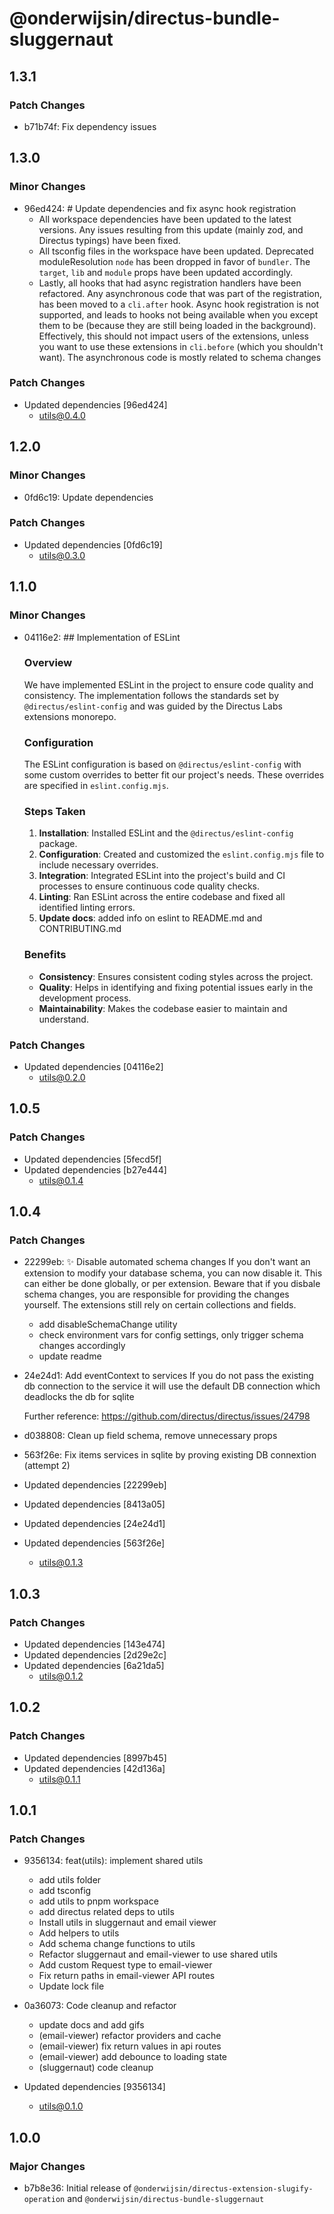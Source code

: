 # @onderwijsin/directus-bundle-sluggernaut

## 1.3.1

### Patch Changes

- b71b74f: Fix dependency issues

## 1.3.0

### Minor Changes

- 96ed424: # Update dependencies and fix async hook registration
  - All workspace dependencies have been updated to the latest versions. Any issues resulting from this update (mainly zod, and Directus typings) have been fixed.
  - All tsconfig files in the workspace have been updated. Deprecated moduleResolution `node` has been dropped in favor of `bundler`. The `target`, `lib` and `module` props have been updated accordingly.
  - Lastly, all hooks that had async registration handlers have been refactored. Any asynchronous code that was part of the registration, has been moved to a `cli.after` hook. Async hook registration is not supported, and leads to hooks not being available when you except them to be (because they are still being loaded in the background). Effectively, this should not impact users of the extensions, unless you want to use these extensions in `cli.before` (which you shouldn't want). The asynchronous code is mostly related to schema changes

### Patch Changes

- Updated dependencies [96ed424]
  - utils@0.4.0

## 1.2.0

### Minor Changes

- 0fd6c19: Update dependencies

### Patch Changes

- Updated dependencies [0fd6c19]
  - utils@0.3.0

## 1.1.0

### Minor Changes

- 04116e2: ## Implementation of ESLint

  ### Overview

  We have implemented ESLint in the project to ensure code quality and consistency. The implementation follows the standards set by `@directus/eslint-config` and was guided by the Directus Labs extensions monorepo.

  ### Configuration

  The ESLint configuration is based on `@directus/eslint-config` with some custom overrides to better fit our project's needs. These overrides are specified in `eslint.config.mjs`.

  ### Steps Taken

  1. **Installation**: Installed ESLint and the `@directus/eslint-config` package.
  2. **Configuration**: Created and customized the `eslint.config.mjs` file to include necessary overrides.
  3. **Integration**: Integrated ESLint into the project's build and CI processes to ensure continuous code quality checks.
  4. **Linting**: Ran ESLint across the entire codebase and fixed all identified linting errors.
  5. **Update docs**: added info on eslint to README.md and CONTRIBUTING.md

  ### Benefits

  - **Consistency**: Ensures consistent coding styles across the project.
  - **Quality**: Helps in identifying and fixing potential issues early in the development process.
  - **Maintainability**: Makes the codebase easier to maintain and understand.

### Patch Changes

- Updated dependencies [04116e2]
  - utils@0.2.0

## 1.0.5

### Patch Changes

- Updated dependencies [5fecd5f]
- Updated dependencies [b27e444]
  - utils@0.1.4

## 1.0.4

### Patch Changes

- 22299eb: ✨ Disable automated schema changes
  If you don't want an extension to modify your database schema, you can now disable it. This can either be done globally, or per extension. Beware that if you disbale schema changes, you are responsible for providing the changes yourself. The extensions still rely on certain collections and fields.

  - add disableSchemaChange utility
  - check environment vars for config settings, only trigger schema changes accordingly
  - update readme

- 24e24d1: Add eventContext to services
  If you do not pass the existing db connection to the service it will use the default DB connection which deadlocks the db for sqlite

  Further reference: https://github.com/directus/directus/issues/24798

- d038808: Clean up field schema, remove unnecessary props
- 563f26e: Fix items services in sqlite by proving existing DB connextion (attempt 2)
- Updated dependencies [22299eb]
- Updated dependencies [8413a05]
- Updated dependencies [24e24d1]
- Updated dependencies [563f26e]
  - utils@0.1.3

## 1.0.3

### Patch Changes

- Updated dependencies [143e474]
- Updated dependencies [2d29e2c]
- Updated dependencies [6a21da5]
  - utils@0.1.2

## 1.0.2

### Patch Changes

- Updated dependencies [8997b45]
- Updated dependencies [42d136a]
  - utils@0.1.1

## 1.0.1

### Patch Changes

- 9356134: feat(utils): implement shared utils

  - add utils folder
  - add tsconfig
  - add utils to pnpm workspace
  - add directus related deps to utils
  - Install utils in sluggernaut and email viewer
  - Add helpers to utils
  - Add schema change functions to utils
  - Refactor sluggernaut and email-viewer to use shared utils
  - Add custom Request type to email-viewer
  - Fix return paths in email-viewer API routes
  - Update lock file

- 0a36073: Code cleanup and refactor

  - update docs and add gifs
  - (email-viewer) refactor providers and cache
  - (email-viewer) fix return values in api routes
  - (email-viewer) add debounce to loading state
  - (sluggernaut) code cleanup

- Updated dependencies [9356134]
  - utils@0.1.0

## 1.0.0

### Major Changes

- b7b8e36: Initial release of `@onderwijsin/directus-extension-slugify-operation` and `@onderwijsin/directus-bundle-sluggernaut`
